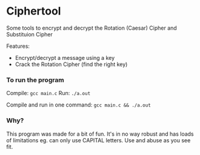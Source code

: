 # Ciphertool
Some tools to encrypt and decrypt the Rotation (Caesar) Cipher and Substituion Cipher

Features:
 - Encrypt/decrypt a message using a key
 - Crack the Rotation Cipher (find the right key)

### To run the program
Compile: `gcc main.c`
Run: `./a.out`

Compile and run in one command: `gcc main.c && ./a.out`


### Why?
This program was made for a bit of fun. It's in no way robust and has loads of limitations eg. can only use CAPITAL letters.
Use and abuse as you see fit.
